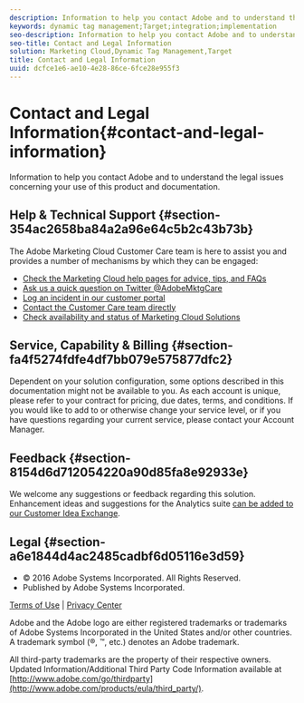 ```yaml
---
description: Information to help you contact Adobe and to understand the legal issues concerning your use of this product and documentation.
keywords: dynamic tag management;Target;integration;implementation
seo-description: Information to help you contact Adobe and to understand the legal issues concerning your use of this product and documentation.
seo-title: Contact and Legal Information
solution: Marketing Cloud,Dynamic Tag Management,Target
title: Contact and Legal Information
uuid: dcfce1e6-ae10-4e28-86ce-6fce28e955f3
---
```


# Contact and Legal Information{#contact-and-legal-information}

Information to help you contact Adobe and to understand the legal issues concerning your use of this product and documentation.

## Help & Technical Support {#section-354ac2658ba84a2a96e64c5b2c43b73b}

The Adobe Marketing Cloud Customer Care team is here to assist you and provides a number of mechanisms by which they can be engaged:

* [Check the Marketing Cloud help pages for advice, tips, and FAQs](http://helpx.adobe.com/marketing-cloud.html) 
* [Ask us a quick question on Twitter @AdobeMktgCare](https://twitter.com/AdobeMktgCare) 
* [Log an incident in our customer portal](https://customers.omniture.com/login.php) 
* [Contact the Customer Care team directly](http://helpx.adobe.com/marketing-cloud/contact-support.html) 
* [Check availability and status of Marketing Cloud Solutions](http://status.adobe.com/)

## Service, Capability & Billing {#section-fa4f5274fdfe4df7bb079e575877dfc2}

Dependent on your solution configuration, some options described in this documentation might not be available to you. As each account is unique, please refer to your contract for pricing, due dates, terms, and conditions. If you would like to add to or otherwise change your service level, or if you have questions regarding your current service, please contact your Account Manager.

## Feedback {#section-8154d6d712054220a90d85fa8e92933e}

We welcome any suggestions or feedback regarding this solution. Enhancement ideas and suggestions for the Analytics suite [can be added to our Customer Idea Exchange](https://my.omniture.com/login/?r=%2Fp%2Fsuite%2Fcurrent%2Findex.html%3Fa%3DIdeasExchange.Redirect%26redirectreason%3Dnotregistered%26referer%3Dhttp%253A%252F%252Fideas.omniture.com%252Ft5%252FAdobe-Idea-Exchange-for-Omniture%252Fidb-p%252FIdeaExchange3).

## Legal {#section-a6e1844d4ac2485cadbf6d05116e3d59}

<ul class="simplelist"> 
 <li> © 2016 Adobe Systems Incorporated. All Rights Reserved. </li> 
 <li> Published by Adobe Systems Incorporated. </li> 
</ul>

[Terms of Use](https://www.adobe.com/legal/terms.html) | [Privacy Center](http://www.adobe.com/privacy/policy.html)

Adobe and the Adobe logo are either registered trademarks or trademarks of Adobe Systems Incorporated in the United States and/or other countries. A trademark symbol (®, ™, etc.) denotes an Adobe trademark.

All third-party trademarks are the property of their respective owners. Updated Information/Additional Third Party Code Information available at [http://www.adobe.com/go/thirdparty](http://www.adobe.com/products/eula/third_party/). 
